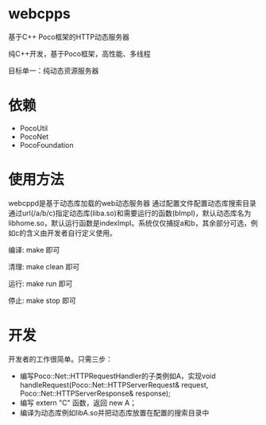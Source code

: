 # webcpps
基于C++ Poco框架的HTTP动态服务器

纯C++开发，基于Poco框架，高性能、多线程

目标单一：纯动态资源服务器

# 依赖
* PocoUtil 
* PocoNet 
* PocoFoundation

# 使用方法
webcppd是基于动态库加载的web动态服务器
通过配置文件配置动态库搜索目录
通过url(/a/b/c)指定动态库(liba.so)和需要运行的函数(bImpl)，默认动态库名为libhome.so，默认运行函数是indexImpl。系统仅仅捕捉a和b，其余部分可选，例如c的含义由开发者自行定义使用。

编译:
make
即可

清理:
make clean
即可

运行:
make run
即可

停止:
make stop
即可

# 开发
开发者的工作很简单。只需三步：

* 编写Poco::Net::HTTPRequestHandler的子类例如A，实现void handleRequest(Poco::Net::HTTPServerRequest& request, Poco::Net::HTTPServerResponse& response);
* 编写 extern "C" 函数，返回 new A；
* 编译为动态库例如libA.so并把动态库放置在配置的搜索目录中


